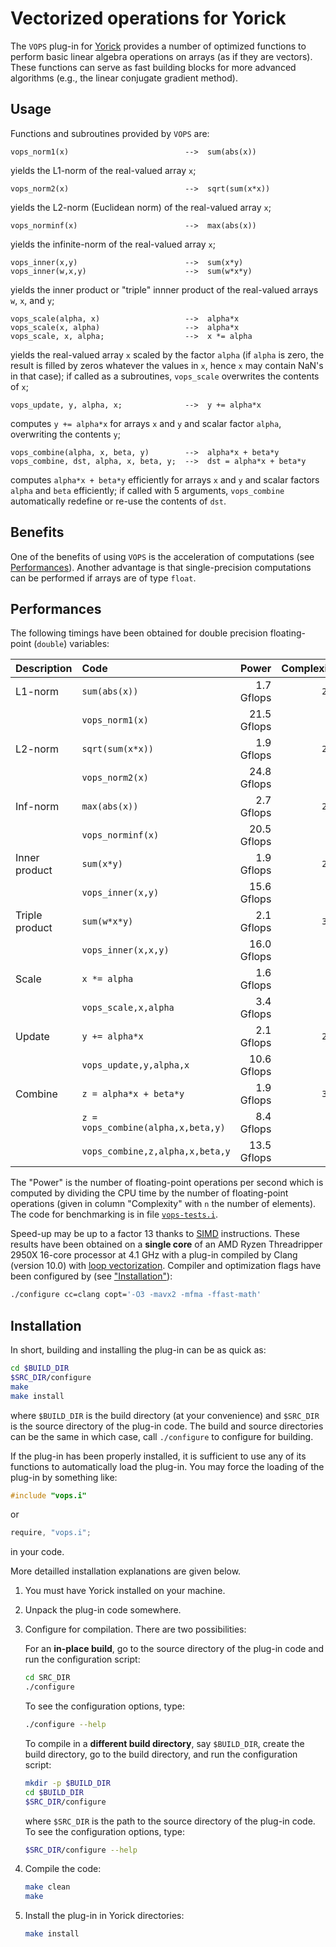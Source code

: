 Vectorized operations for Yorick
================================

The `VOPS` plug-in for [Yorick](http://yorick.github.com/) provides a number of
optimized functions to perform basic linear algebra operations on arrays (as if
they are vectors).  These functions can serve as fast building blocks for more
advanced algorithms (e.g., the linear conjugate gradient method).


Usage
-----

Functions and subroutines provided by `VOPS` are:

    vops_norm1(x)                          -->  sum(abs(x))

yields the L1-norm of the real-valued array `x`;

    vops_norm2(x)                          -->  sqrt(sum(x*x))

yields the L2-norm (Euclidean norm) of the real-valued array `x`;

    vops_norminf(x)                        -->  max(abs(x))

yields the infinite-norm of the real-valued array `x`;

    vops_inner(x,y)                        -->  sum(x*y)
    vops_inner(w,x,y)                      -->  sum(w*x*y)

yields the inner product or "triple" innner product of the real-valued arrays
`w`, `x`, and `y`;

    vops_scale(alpha, x)                   -->  alpha*x
    vops_scale(x, alpha)                   -->  alpha*x
    vops_scale, x, alpha;                  -->  x *= alpha

yields the real-valued array `x` scaled by the factor `alpha` (if `alpha` is
zero, the result is filled by zeros whatever the values in `x`, hence `x` may
contain NaN's in that case); if called as a subroutines, `vops_scale`
overwrites the contents of `x`;

    vops_update, y, alpha, x;              -->  y += alpha*x

computes `y += alpha*x` for arrays `x` and `y` and scalar factor `alpha`,
overwriting the contents `y`;

    vops_combine(alpha, x, beta, y)        -->  alpha*x + beta*y
    vops_combine, dst, alpha, x, beta, y;  -->  dst = alpha*x + beta*y

computes `alpha*x + beta*y` efficiently for arrays `x` and `y` and scalar
factors `alpha` and `beta` efficiently; if called with 5 arguments,
`vops_combine` automatically redefine or re-use the contents of `dst`.


Benefits
--------

One of the benefits of using `VOPS` is the acceleration of computations (see
[Performances](#performances)).  Another advantage is that single-precision
computations can be performed if arrays are of type `float`.


Performances
------------

The following timings have been obtained for double precision floating-point
(`double`) variables:

| Description    | Code                               |       Power | Complexity |
|:---------------|:-----------------------------------|------------:|-----------:|
| L1-norm        | `sum(abs(x))`                      |  1.7 Gflops |      `2⋅n` |
|                | `vops_norm1(x)`                    | 21.5 Gflops |            |
| L2-norm        | `sqrt(sum(x*x))`                   |  1.9 Gflops |      `2⋅n` |
|                | `vops_norm2(x)`                    | 24.8 Gflops |            |
| Inf-norm       | `max(abs(x))`                      |  2.7 Gflops |      `2⋅n` |
|                | `vops_norminf(x)`                  | 20.5 Gflops |            |
| Inner product  | `sum(x*y)`                         |  1.9 Gflops |      `2⋅n` |
|                | `vops_inner(x,y)`                  | 15.6 Gflops |            |
| Triple product | `sum(w*x*y)`                       |  2.1 Gflops |      `3⋅n` |
|                | `vops_inner(x,x,y)`                | 16.0 Gflops |            |
| Scale          | `x *= alpha`                       |  1.6 Gflops |        `n` |
|                | `vops_scale,x,alpha`               |  3.4 Gflops |            |
| Update         | `y += alpha*x`                     |  2.1 Gflops |      `2⋅n` |
|                | `vops_update,y,alpha,x`            | 10.6 Gflops |            |
| Combine        | `z = alpha*x + beta*y`             |  1.9 Gflops |      `3⋅n` |
|                | `z = vops_combine(alpha,x,beta,y)` |  8.4 Gflops |            |
|                | `vops_combine,z,alpha,x,beta,y`    | 13.5 Gflops |            |

The "Power" is the number of floating-point operations per second which is
computed by dividing the CPU time by the number of floating-point operations
(given in column "Complexity" with `n` the number of elements).  The code for
benchmarking is in file [`vops-tests.i`](./vops-tests.i).

Speed-up may be up to a factor 13 thanks to
[SIMD](https://en.wikipedia.org/wiki/SIMD) instructions.  These results have
been obtained on a **single core** of an AMD Ryzen Threadripper 2950X 16-core
processor at 4.1 GHz with a plug-in compiled by Clang (version 10.0) with [loop
vectorization](https://en.wikipedia.org/wiki/Automatic_vectorization).
Compiler and optimization flags have been configured by (see
["Installation"](#installation)):

```sh
./configure cc=clang copt='-O3 -mavx2 -mfma -ffast-math'
```


Installation
------------

In short, building and installing the plug-in can be as quick as:
```sh
cd $BUILD_DIR
$SRC_DIR/configure
make
make install
```
where `$BUILD_DIR` is the build directory (at your convenience) and `$SRC_DIR`
is the source directory of the plug-in code.  The build and source directories
can be the same in which case, call `./configure` to configure for building.

If the plug-in has been properly installed, it is sufficient to use any of its
functions to automatically load the plug-in.  You may force the loading of the
plug-in by something like:
```cpp
#include "vops.i"
```
or
```cpp
require, "vops.i";
```
in your code.

More detailled installation explanations are given below.

1. You must have Yorick installed on your machine.

2. Unpack the plug-in code somewhere.

3. Configure for compilation.  There are two possibilities:

   For an **in-place build**, go to the source directory of the plug-in code
   and run the configuration script:
   ```sh
   cd SRC_DIR
   ./configure
   ```
   To see the configuration options, type:
   ```sh
   ./configure --help
   ```

   To compile in a **different build directory**, say `$BUILD_DIR`, create the
   build directory, go to the build directory, and run the configuration
   script:
   ```sh
   mkdir -p $BUILD_DIR
   cd $BUILD_DIR
   $SRC_DIR/configure
   ```
   where `$SRC_DIR` is the path to the source directory of the plug-in code.
   To see the configuration options, type:
   ```sh
   $SRC_DIR/configure --help
   ```

4. Compile the code:
   ```sh
   make clean
   make
   ```

5. Install the plug-in in Yorick directories:
   ```sh
   make install
   ```
